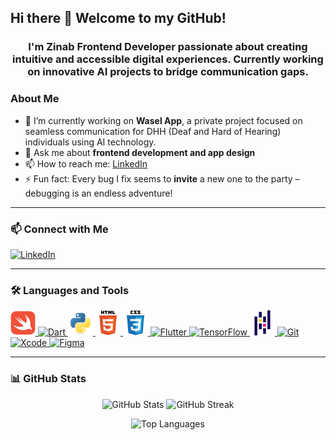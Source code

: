 ## Hi there 👋 Welcome to my GitHub!


<h3 align="center"> I'm Zinab Frontend Developer passionate about creating intuitive and accessible digital experiences. Currently working on innovative AI projects to bridge communication gaps.</h3>
<!--
<p align="center"> <img src="https://komarev.com/ghpvc/?username=dev-zinab&label=Profile%20views&color=0e75b6&style=flat" alt="dev-zinab" /> </p>

<p align="center">
  <a href="https://github.com/ryo-ma/github-profile-trophy">
    <img src="https://github-profile-trophy.vercel.app/?username=dev-zinab" alt="GitHub Trophies" />
  </a>
</p>
-->

### About Me
- 🔭 I’m currently working on **Wasel App**, a private project focused on seamless communication for DHH (Deaf and Hard of Hearing) individuals using AI technology.
- 💬 Ask me about **frontend development and app design**
- 📫 How to reach me: [LinkedIn](https://www.linkedin.com/in/zainab-bahakeem-5b421849)
- ⚡ Fun fact: Every bug I fix seems to **invite** a new one to the party – debugging is an endless adventure!

---

### 📫 Connect with Me
<p align="left">
  <a href="https://www.linkedin.com/in/zainab-bahakeem-5b421849" target="_blank">
    <img src="https://img.shields.io/badge/LinkedIn-0A66C2?style=for-the-badge&logo=linkedin&logoColor=white" alt="LinkedIn">
  </a>
</p>

---

### 🛠️ Languages and Tools
<p align="left">
<p align="left">
  <!-- Programming Languages -->
  <a href="https://developer.apple.com/swift/" target="_blank" rel="noreferrer"> 
    <img src="https://raw.githubusercontent.com/devicons/devicon/master/icons/swift/swift-original.svg" alt="Swift" width="40" height="40"/> 
  </a>
  <a href="https://dart.dev" target="_blank" rel="noreferrer"> 
    <img src="https://www.vectorlogo.zone/logos/dartlang/dartlang-icon.svg" alt="Dart" width="40" height="40"/> 
  </a>
  <a href="https://www.python.org" target="_blank" rel="noreferrer"> 
    <img src="https://raw.githubusercontent.com/devicons/devicon/master/icons/python/python-original.svg" alt="Python" width="40" height="40"/> 
  </a>

  <!-- Web Development -->
  <a href="https://www.w3.org/html/" target="_blank" rel="noreferrer"> 
    <img src="https://raw.githubusercontent.com/devicons/devicon/master/icons/html5/html5-original-wordmark.svg" alt="HTML5" width="40" height="40"/> 
  </a>
  <a href="https://www.w3schools.com/css/" target="_blank" rel="noreferrer"> 
    <img src="https://raw.githubusercontent.com/devicons/devicon/master/icons/css3/css3-original-wordmark.svg" alt="CSS3" width="40" height="40"/> 
  </a>

  <!-- Frameworks and Tools -->
  <a href="https://flutter.dev" target="_blank" rel="noreferrer"> 
    <img src="https://www.vectorlogo.zone/logos/flutterio/flutterio-icon.svg" alt="Flutter" width="40" height="40"/> 
  </a>
  <a href="https://www.tensorflow.org" target="_blank" rel="noreferrer"> 
    <img src="https://www.vectorlogo.zone/logos/tensorflow/tensorflow-icon.svg" alt="TensorFlow" width="40" height="40"/> 
  </a>
  <a href="https://pandas.pydata.org/" target="_blank" rel="noreferrer"> 
    <img src="https://raw.githubusercontent.com/devicons/devicon/2ae2a900d2f041da66e950e4d48052658d850630/icons/pandas/pandas-original.svg" alt="Pandas" width="40" height="40"/> 
  </a>

  <!-- Development Tools -->
  <a href="https://git-scm.com/" target="_blank" rel="noreferrer"> 
    <img src="https://www.vectorlogo.zone/logos/git-scm/git-scm-icon.svg" alt="Git" width="40" height="40"/> 
  </a>
  <a href="https://developer.apple.com/xcode/" target="_blank" rel="noreferrer"> 
    <img src="https://img.icons8.com/color/452/xcode.png" alt="Xcode" width="40" height="40"/>
  </a>

  <!-- Design Tools -->
  <a href="https://www.figma.com/" target="_blank" rel="noreferrer"> 
    <img src="https://www.vectorlogo.zone/logos/figma/figma-icon.svg" alt="Figma" width="40" height="40"/> 
  </a>
</p>
</p>

---

### 📊 GitHub Stats
<p align="center">
  <img src="https://github-readme-stats.vercel.app/api?username=dev-zinab&show_icons=true&locale=en" alt="GitHub Stats" />
  <img src="https://github-readme-streak-stats.herokuapp.com/?user=dev-zinab" alt="GitHub Streak" />
</p>
<p align="center">
  <img src="https://github-readme-stats.vercel.app/api/top-langs?username=dev-zinab&show_icons=true&locale=en&layout=compact" alt="Top Languages" />
</p>
